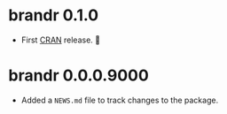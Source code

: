 <!--- https://devguide.ropensci.org/releasing.html -->
<!--- https://style.tidyverse.org/news.html -->
<!--- https://semver.org/ -->

# brandr 0.1.0

- First [CRAN](https://cran.r-project.org) release. 🎉

# brandr 0.0.0.9000

- Added a `NEWS.md` file to track changes to the package.
